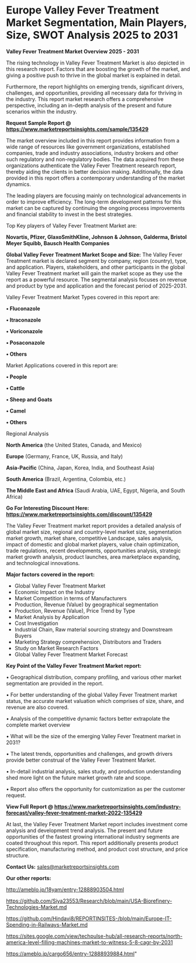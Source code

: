 # Europe Valley Fever Treatment Market Segmentation, Main Players, Size, SWOT Analysis 2025 to 2031

<Strong> Valley Fever Treatment Market Overview 2025 - 2031</strong>

The rising technology in Valley Fever Treatment Market is also depicted in this research report. Factors that are boosting the growth of the market, and giving a positive push to thrive in the global market is explained in detail.

Furthermore, the report highlights on emerging trends, significant drivers, challenges, and opportunities, providing all necessary data for thriving in the industry. This report market research offers a comprehensive perspective, including an in-depth analysis of the present and future scenarios within the industry.

<strong>Request Sample Report @ <a href=https://www.marketreportsinsights.com/sample/135429>https://www.marketreportsinsights.com/sample/135429</a></strong>

The market overview included in this report provides information from a wide range of resources like government organizations, established companies, trade and industry associations, industry brokers and other such regulatory and non-regulatory bodies. The data acquired from these organizations authenticate the Valley Fever Treatment research report, thereby aiding the clients in better decision making. Additionally, the data provided in this report offers a contemporary understanding of the market dynamics.

The leading players are focusing mainly on technological advancements in order to improve efficiency. The long-term development patterns for this market can be captured by continuing the ongoing process improvements and financial stability to invest in the best strategies.

Top Key players of Valley Fever Treatment Market are:

<strong>Novartis, Pfizer, GlaxoSmithKline, Johnson & Johnson, Galderma, Bristol Meyer Squibb, Bausch Health Companies</strong>

<strong><b>Global Valley Fever Treatment Market Scope and Size:</b></strong>
The Valley Fever Treatment market is declared segment by company, region (country), type, and application. Players, stakeholders, and other participants in the global Valley Fever Treatment market will gain the market scope as they use the report as a powerful resource. The segmental analysis focuses on revenue and product by type and application and the forecast period of 2025-2031.

Valley Fever Treatment Market Types covered in this report are:

<strong>• Fluconazole

• Itraconazole

• Voriconazole

• Posaconazole

• Others</strong>

Market Applications covered in this report are:

<strong>• People

• Cattle

• Sheep and Goats

• Camel

• Others</strong> 

Regional Analysis

<strong>North America</strong> (the United States, Canada, and Mexico)

<strong>Europe</strong> (Germany, France, UK, Russia, and Italy)

<strong>Asia-Pacific</strong> (China, Japan, Korea, India, and Southeast Asia)

<strong>South America</strong> (Brazil, Argentina, Colombia, etc.)

<strong>The Middle East and Africa</strong> (Saudi Arabia, UAE, Egypt, Nigeria, and South Africa)

<strong>Go For Interesting Discount Here: <a href=https://www.marketreportsinsights.com/discount/135429>https://www.marketreportsinsights.com/discount/135429</a></strong>

The Valley Fever Treatment market report provides a detailed analysis of global market size, regional and country-level market size, segmentation market growth, market share, competitive Landscape, sales analysis, impact of domestic and global market players, value chain optimization, trade regulations, recent developments, opportunities analysis, strategic market growth analysis, product launches, area marketplace expanding, and technological innovations.

<strong><b>Major factors covered in the report:</b></strong>
<ul>
  <li>Global Valley Fever Treatment Market </li>
  <li>Economic Impact on the Industry</li>
  <li>Market Competition in terms of Manufacturers</li>
  <li>Production, Revenue (Value) by geographical segmentation</li>
  <li>Production, Revenue (Value), Price Trend by Type</li>
  <li>Market Analysis by Application</li>
  <li>Cost Investigation</li>
  <li>Industrial Chain, Raw material sourcing strategy and Downstream Buyers</li>
  <li>Marketing Strategy comprehension, Distributors and Traders</li>
  <li>Study on Market Research Factors</li>
  <li>Global Valley Fever Treatment Market Forecast</li>
</ul>

<strong><b>Key Point of the Valley Fever Treatment Market report:</b></strong>

• Geographical distribution, company profiling, and various other market segmentation are provided in the report.

• For better understanding of the global Valley Fever Treatment market status, the accurate market valuation which comprises of size, share, and revenue are also covered.

• Analysis of the competitive dynamic factors better extrapolate the complete market overview

• What will be the size of the emerging Valley Fever Treatment market in 2031?

• The latest trends, opportunities and challenges, and growth drivers provide better construal of the Valley Fever Treatment Market.

• In-detail industrial analysis, sales study, and production understanding shed more light on the future market growth rate and scope.

• Report also offers the opportunity for customization as per the customer request.

<strong><b>View Full Report @ <a href=https://www.marketreportsinsights.com/industry-forecast/valley-fever-treatment-market-2022-135429>https://www.marketreportsinsights.com/industry-forecast/valley-fever-treatment-market-2022-135429</a></b></strong>


At last, the Valley Fever Treatment Market report includes investment come analysis and development trend analysis. The present and future opportunities of the fastest growing international industry segments are coated throughout this report. This report additionally presents product specification, manufacturing method, and product cost structure, and price structure.

<strong>Contact Us:</strong>
sales@marketreportsinsights.com

<strong>Our other reports:</strong>

<a href=http://ameblo.jp/18yam/entry-12888903504.html>http://ameblo.jp/18yam/entry-12888903504.html</a>

<a href=https://github.com/Siya23553/Research/blob/main/USA-Biorefinery-Technologies-Market.md>https://github.com/Siya23553/Research/blob/main/USA-Biorefinery-Technologies-Market.md</a>

<a href=https://github.com/Hindavi8/REPORTINSITES-/blob/main/Europe-IT-Spending-in-Railways-Market.md>https://github.com/Hindavi8/REPORTINSITES-/blob/main/Europe-IT-Spending-in-Railways-Market.md</a>

<a href=https://sites.google.com/view/techpulse-hub/all-research-reports/north-america-level-filling-machines-market-to-witness-5-8-cagr-by-2031>https://sites.google.com/view/techpulse-hub/all-research-reports/north-america-level-filling-machines-market-to-witness-5-8-cagr-by-2031</a>

<a href=https://ameblo.jp/cargo656/entry-12888939884.html>https://ameblo.jp/cargo656/entry-12888939884.html</a>"
